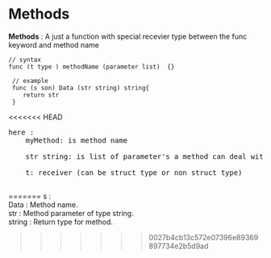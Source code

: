 # Methods

**Methods** :  A just a function with special recevier type between the func keyword and method name

```
// syntax
func (t type ) methodName (parameter list)  {}
 
 // example
 func (s son) Data (str string) string{
 	return str
 }
```
<<<<<<< HEAD
<pre>
here : 
    myMethod: is method name <br> 
	str string: is list of parameter's a method can deal with <br>
	t: receiver (can be struct type or non struct type) <br> 
</pre>           
=======
s :   
Data : Method name.  
str : Method parameter of type string.  
string : Return type for method.  
         
>>>>>>> 0027b4cb13c572e07396e89369897734e2b5d9ad
